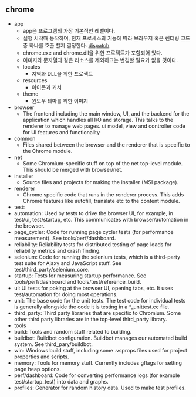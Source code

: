 ## chrome
* app
  * app은 프로그램의 가장 기본적인 레벨이다.
  * 실행 시작때 동작하며, 현재 프로세스의 기능에 따라 브라우저 혹은 렌더링 코드 중 하나를 호출 할지 결정한다. [dispatch](https://feco.tistory.com/86) 
  * chrome.exe and chrome.dll을 위한 프로젝트가 포함되어 있다.
  * 이미지와 문자열과 같은 리소스를 제외하고는 변경할 필요가 없을 것이다.
  * locales
    * 지역화 DLL을 위한 프로젝트
  * resources
    * 아이콘과 커서
  * theme
    * 윈도우 테마를 위한 이미지
* browser
   * The frontend including the main window, UI, and the backend for the application which handles all I/O and storage. This talks to the renderer to manage web pages. ui model, view and controller code for UI features and functionality
* common
  * Files shared between the browser and the renderer that is specific to the Chrome module.
* net
  * Some Chromium-specific stuff on top of the net top-level module. This should be merged with browser/net.
* installer
  * Source files and projects for making the installer (MSI package).
* renderer
  * Chrome specific code that runs in the renderer process.  This adds Chrome features like autofill, translate etc to the content module.
* test:
* automation: Used by tests to drive the browser UI, for example, in test/ui, test/startup, etc. This communicates with browser/automation in the browser.
* page_cycler: Code for running page cycler tests (for performance measurement). See tools/perf/dashboard.
* reliability: Reliability tests for distributed testing of page loads for reliability metrics and crash finding.
* selenium: Code for running the selenium tests, which is a third-party test suite for Ajaxy and JavaScript stuff. See test/third_party/selenium_core.
* startup: Tests for measuring startup performance. See tools/perf/dashboard and tools/test/reference_build.
* ui: UI tests for poking at the browser UI, opening tabs, etc. It uses test/automation for doing most operations.
* unit: The base code for the unit tests. The test code for individual tests is generally alongside the code it is testing in a *_unittest.cc file.
* third_party: Third party libraries that are specific to Chromium. Some other third party libraries are in the top-level third_party library.
* tools
* build: Tools and random stuff related to building.
* buildbot: Buildbot configuration. Buildbot manages our automated build system. See third_pary/buildbot.
* win: Windows build stuff, including some .vsprops files used for project properties and scripts.
* memory: Tools for memory stuff. Currently includes gflags for setting page heap options.
* perf/dashboard: Code for converting performance logs (for example test/startup_test) into data and graphs.
* profiles: Generator for random history data. Used to make test profiles.
